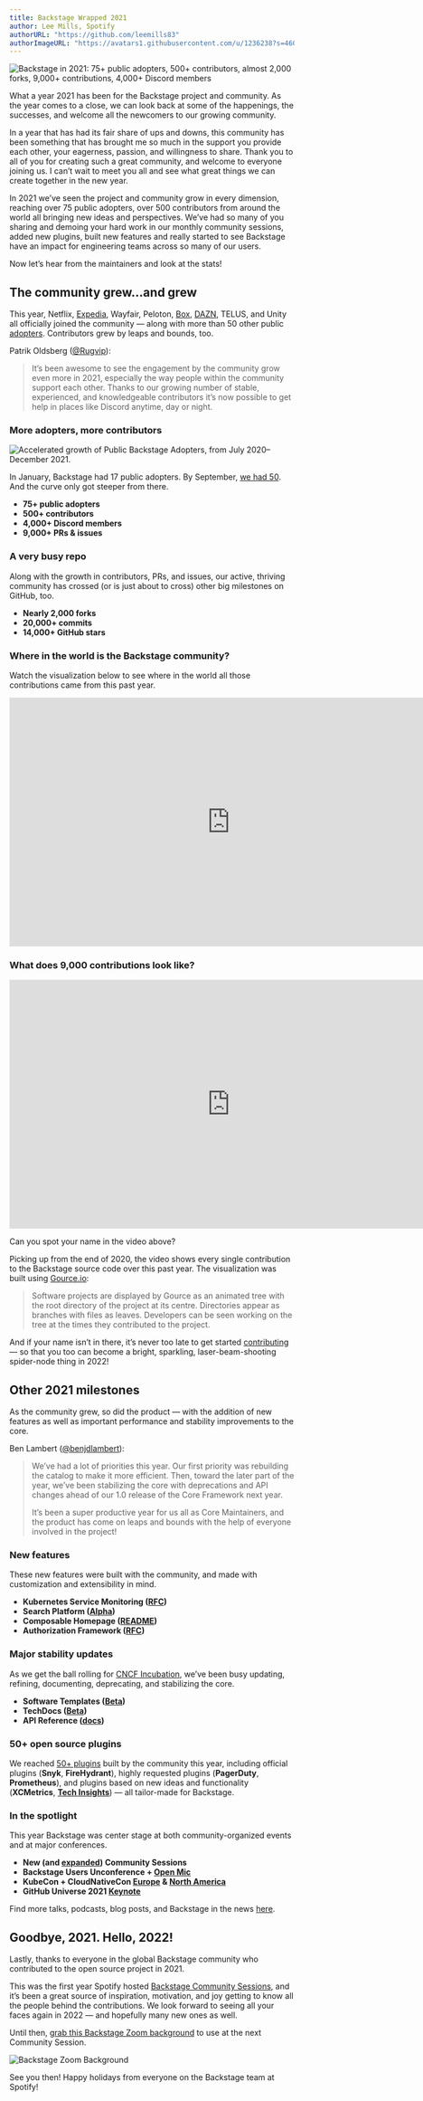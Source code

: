 ```yaml
---
title: Backstage Wrapped 2021
author: Lee Mills, Spotify
authorURL: "https://github.com/leemills83"
authorImageURL: "https://avatars1.githubusercontent.com/u/1236238?s=460&v=4"
---
```


![Backstage in 2021: 75+ public adopters, 500+ contributors, almost 2,000 forks, 9,000+ contributions, 4,000+ Discord members](assets/21-12-20/backstage-wrapped-2021.png)

What a year 2021 has been for the Backstage project and community. As the year comes to a close, we can look back at some of the happenings, the successes, and welcome all the newcomers to our growing community.

In a year that has had its fair share of ups and downs, this community has been something that has brought me so much in the support you provide each other, your eagerness, passion, and willingness to share. Thank you to all of you for creating such a great community, and welcome to everyone joining us. I can’t wait to meet you all and see what great things we can create together in the new year.

In 2021 we’ve seen the project and community grow in every dimension, reaching over 75 public adopters, over 500 contributors from around the world all bringing new ideas and perspectives. We’ve had so many of you sharing and demoing your hard work in our monthly community sessions, added new plugins, built new features and really started to see Backstage have an impact for engineering teams across so many of our users.

Now let’s hear from the maintainers and look at the stats!

<!--truncate-->

## The community grew…and grew

This year, Netflix, [Expedia][metrics], Wayfair, Peloton, [Box][10], [DAZN][dazn], TELUS, and Unity all officially joined the community — along with more than 50 other public [adopters][md]. Contributors grew by leaps and bounds, too.

Patrik Oldsberg ([@Rugvip][rugvip]):

> It’s been awesome to see the engagement by the community grow even more in 2021, especially the way people within the community support each other. Thanks to our growing number of stable, experienced, and knowledgeable contributors it’s now possible to get help in places like Discord anytime, day or night.

### More adopters, more contributors

![Accelerated growth of Public Backstage Adopters, from July 2020–December 2021.](assets/21-12-20/public-backstage-adopters-2021.png)

In January, Backstage had 17 public adopters. By September, [we had 50][50]. And the curve only got steeper from there.

- **75+ public adopters**
- **500+ contributors**
- **4,000+ Discord members**
- **9,000+ PRs & issues**

### A very busy repo

Along with the growth in contributors, PRs, and issues, our active, thriving community has crossed (or is just about to cross) other big milestones on GitHub, too.

- **Nearly 2,000 forks**
- **20,000+ commits**
- **14,000+ GitHub stars**

### Where in the world is the Backstage community?

Watch the visualization below to see where in the world all those contributions came from this past year.

<iframe width="780" height="440" src="https://www.youtube.com/embed/O1xtDv_XDt4" frameBorder="0" allow="accelerometer; autoplay; encrypted-media; gyroscope; picture-in-picture" allowFullScreen></iframe>

### What does 9,000 contributions look like?

<iframe width="780" height="440" src="https://www.youtube.com/embed/bCqhoK7it2g" frameBorder="0" allow="accelerometer; autoplay; encrypted-media; gyroscope; picture-in-picture" allowFullScreen></iframe>

Can you spot your name in the video above?

Picking up from the end of 2020, the video shows every single contribution to the Backstage source code over this past year. The visualization was built using [Gource.io][gource]:

> Software projects are displayed by Gource as an animated tree with the root directory of the project at its centre. Directories appear as branches with files as leaves. Developers can be seen working on the tree at the times they contributed to the project.

And if your name isn’t in there, it’s never too late to get started [contributing][contributing] — so that you too can become a bright, sparkling, laser-beam-shooting spider-node thing in 2022!

## Other 2021 milestones

As the community grew, so did the product — with the addition of new features as well as important performance and stability improvements to the core.

Ben Lambert ([@benjdlambert][blam]):

> We’ve had a lot of priorities this year. Our first priority was rebuilding the catalog to make it more efficient. Then, toward the later part of the year, we’ve been stabilizing the core with deprecations and API changes ahead of our 1.0 release of the Core Framework next year.
>
> It’s been a super productive year for us all as Core Maintainers, and the product has come on leaps and bounds with the help of everyone involved in the project!

### New features

These new features were built with the community, and made with customization and extensibility in mind.

- **Kubernetes Service Monitoring ([RFC][k8s])**
- **Search Platform ([Alpha][search])**
- **Composable Homepage ([README][home])**
- **Authorization Framework ([RFC][auth])**

### Major stability updates

As we get the ball rolling for [CNCF Incubation][cncf], we’ve been busy updating, refining, documenting, deprecating, and stabilizing the core.

- **Software Templates ([Beta][scaffolder])**
- **TechDocs ([Beta][techdocs])**
- **API Reference ([docs][api])**

### 50+ open source plugins

We reached [50+ plugins][plugins] built by the community this year, including official plugins (**Snyk**, **FireHydrant**), highly requested plugins (**PagerDuty**, **Prometheus**), and plugins based on new ideas and functionality (**XCMetrics**, **[Tech Insights][techrfc]**) — all tailor-made for Backstage.

### In the spotlight

This year Backstage was center stage at both community-organized events and at major conferences.

- **New (and [expanded][09]) Community Sessions**
- **Backstage Users Unconference + [Open Mic][openmic]**
- **KubeCon + CloudNativeCon [Europe][europe] & [North America][na]**
- **GitHub Universe 2021 [Keynote][day2]**

Find more talks, podcasts, blog posts, and Backstage in the news [here][news].

## Goodbye, 2021. Hello, 2022!

Lastly, thanks to everyone in the global Backstage community who contributed to the open source project in 2021.

This was the first year Spotify hosted [Backstage Community Sessions][meetups], and it’s been a great source of inspiration, motivation, and joy getting to know all the people behind the contributions. We look forward to seeing all your faces again in 2022 — and hopefully many new ones as well.

Until then, [grab this Backstage Zoom background][zoom] to use at the next Community Session.

![Backstage Zoom Background](assets/21-12-20/Backstage-background-02-2021.png)

See you then! Happy holidays from everyone on the Backstage team at Spotify!

[metrics]: https://backstage.spotify.com/blog/measuring-backstage-proof-of-value-at-expedia/
[10]: https://backstage.spotify.com/blog/community-session/10-box-and-spotify-paid-plugins/
[dazn]: https://backstage.spotify.com/blog/adopter-spotlight/dazn/
[md]: https://github.com/backstage/backstage/blob/master/ADOPTERS.md
[rugvip]: https://github.com/Rugvip
[50]: https://backstage.io/blog/2021/09/30/50-public-adopters
[gource]: https://gource.io
[contributing]: https://github.com/backstage/backstage/blob/master/CONTRIBUTING.md
[blam]: https://github.com/benjdlambert
[k8s]: https://github.com/backstage/backstage/issues/2857
[search]: https://backstage.io/blog/2021/06/24/announcing-backstage-search-platform
[home]: https://github.com/backstage/backstage/blob/master/plugins/home/README.md
[auth]: https://backstage.spotify.com/blog/authorization-framework-rfc/
[scaffolder]: https://backstage.io/blog/2021/07/26/software-templates-are-now-in-beta
[techdocs]: https://backstage.io/blog/2021/09/16/the-techdocs-beta-has-landed
[api]: https://backstage.io/docs/reference/
[cncf]: https://github.com/cncf/toc/pull/717
[plugins]: https://backstage.io/plugins
[techrfc]: https://github.com/backstage/backstage/issues/7576
[09]: https://backstage.spotify.com/blog/community-session/09-prometheus-homepage-templates/
[openmic]: https://backstage-openmic.com
[europe]: https://www.youtube.com/watch?v=aIURaocR5D8
[na]: https://backstage.spotify.com/blog/kubecon-na-2021/
[day2]: https://www.youtube.com/watch?v=7yQJlYvpoYs&t=269s
[news]: https://github.com/backstage/community#newsletters
[meetups]: https://github.com/backstage/community#meetups
[zoom]: https://drive.google.com/file/d/14wOPXEBZ5Qmi29ms4Sqp1m56dM0AIHbB/view?usp=sharing
